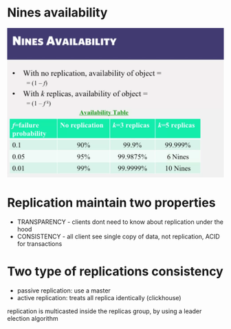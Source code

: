# Nines availability

![](2023-03-07-17-16-38.png)

# Replication maintain two properties
- TRANSPARENCY - clients dont need to know about replication under the hood
- CONSISTENCY - all client see single copy of data, not replication, ACID for transactions

# Two type of replications consistency
- passive replication: use a master
- active replication: treats all replica identically (clickhouse)

replication is multicasted inside the replicas group, by using a leader election algorithm